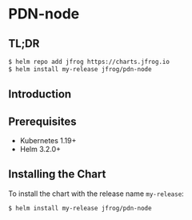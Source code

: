 
# PDN-node

                      
## TL;DR

```bash
$ helm repo add jfrog https://charts.jfrog.io
$ helm install my-release jfrog/pdn-node
```

## Introduction


## Prerequisites

- Kubernetes 1.19+
- Helm 3.2.0+

## Installing the Chart

To install the chart with the release name `my-release`:

```bash
$ helm install my-release jfrog/pdn-node
```

